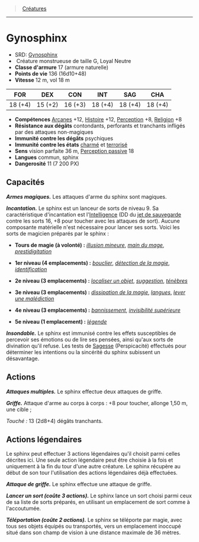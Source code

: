 ﻿---
!Monster
Family: MonsterHD
Type: Créature monstrueuse
Size: G
Alignment: Loyal Neutre
ArmorClass: 17 (armure naturelle)
HitPoints: 136 (16d10+48)
Speed: 12 m, vol 18 m
Strength: 18 (+4)
Dexterity: 15 (+2)
Constitution: 16 (+3)
Intelligence: 18 (+4)
Wisdom: 18 (+4)
Charisma: 18 (+4)
Skills: '[Arcanes](hd_abilities_intelligence_arcanes.md) +12, [Histoire](hd_abilities_intelligence_histoire.md) +12, [Perception](hd_abilities_wisdom_perception.md) +8, [Religion](hd_abilities_intelligence_religion.md) +8'
DamageImmunities: psychiques
ConditionImmunities: '[charmé](hd_conditions_charme.md) et [terrorisé](hd_conditions_terrorise.md)'
DamageResistances: contondants, perforants et tranchants infligés par des attaques non-magiques
Senses: vision parfaite 36 m, [Perception passive](hd_abilities_dexterity_perception_passive.md) 18
Languages: commun, sphinx
Challenge: 11 (7 200 PX)
Id: monsters_hd.md#gynosphinx
ParentLink: monsters_hd.md#créatures
Name: Gynosphinx
ParentName: Créatures
NameLevel: 1
AltName: '[Gynosphinx](srd_monsters_gynosphinx.md)'
Attributes: {}
---
> [Créatures](hd_monsters.md)

---

# Gynosphinx

- SRD: [Gynosphinx](srd_monsters_gynosphinx.md)
-  Créature monstrueuse de taille G, Loyal Neutre
- **Classe d'armure** 17 (armure naturelle)
- **Points de vie** 136 (16d10+48)
- **Vitesse** 12 m, vol 18 m

|FOR|DEX|CON|INT|SAG|CHA|
|---|---|---|---|---|---|
|18 (+4)|15 (+2)|16 (+3)|18 (+4)|18 (+4)|18 (+4)|

- **Compétences** [Arcanes](hd_abilities_intelligence_arcanes.md) +12, [Histoire](hd_abilities_intelligence_histoire.md) +12, [Perception](hd_abilities_wisdom_perception.md) +8, [Religion](hd_abilities_intelligence_religion.md) +8
- **Résistance aux dégâts** contondants, perforants et tranchants infligés par des attaques non-magiques
- **Immunité contre les dégâts** psychiques
- **Immunité contre les états** [charmé](hd_conditions_charme.md) et [terrorisé](hd_conditions_terrorise.md)
- **Sens** vision parfaite 36 m, [Perception passive](hd_abilities_dexterity_perception_passive.md) 18
- **Langues** commun, sphinx
- **Dangerosité** 11 (7 200 PX)

## Capacités

**_Armes magiques._** Les attaques d'arme du sphinx sont magiques.

**_Incantation._** Le sphinx est un lanceur de sorts de niveau 9. Sa caractéristique d'incantation est l'[Intelligence](hd_abilities_intelligence.md) (DD du [jet de sauvegarde](hd_abilities_jets_de_sauvegarde.md) contre les sorts 16, +8 pour toucher avec les attaques de sort). Aucune composante matérielle n'est nécessaire pour lancer ses sorts. Voici les sorts de magicien préparés par le sphinx :

* **Tours de magie (à volonté) :** _[illusion mineure](hd_spells_illusion_mineure.md)_, _[main du mage](hd_spells_main_du_mage.md)_, _[prestidigitation](hd_spells_prestidigitation.md)_

* **1er niveau (4 emplacements) :** _[bouclier](hd_spells_bouclier.md)_, _[détection de la magie](hd_spells_detection_de_la_magie.md)_, _[identification](hd_spells_identification.md)_

* **2e niveau (3 emplacements) :** _[localiser un objet](hd_spells_localiser_un_objet.md)_, _[suggestion](hd_spells_suggestion.md)_, _[ténèbres](hd_spells_tenebres.md)_

* **3e niveau (3 emplacements) :** _[dissipation de la magie](hd_spells_dissipation_de_la_magie.md)_, _[langues](hd_spells_langues.md)_, _[lever une malédiction](hd_spells_lever_une_malediction.md)_

* **4e niveau (3 emplacements) :** _[bannissement](hd_spells_bannissement.md)_, _[invisibilité supérieure](hd_spells_invisibilite_superieure.md)_

* **5e niveau (1 emplacement) :** _[légende](hd_spells_legende.md)_

**_Insondable._** Le sphinx est immunisé contre les effets susceptibles de percevoir ses émotions ou de lire ses pensées, ainsi qu'aux sorts de divination qu'il refuse. Les tests de [Sagesse](hd_abilities_wisdom.md) (Perspicacité) effectués pour déterminer les intentions ou la sincérité du sphinx subissent un désavantage.

## Actions

**_Attaques multiples._** Le sphinx effectue deux attaques de griffe.

**_Griffe._** Attaque d'arme au corps à corps : +8 pour toucher, allonge 1,50 m, une cible ;

_Touché :_ 13 (2d8+4) dégâts tranchants.

## Actions légendaires

Le sphinx peut effectuer 3 actions légendaires qu'il choisit parmi celles décrites ici. Une seule action légendaire peut être choisie à la fois et uniquement à la fin du tour d'une autre créature. Le sphinx récupère au début de son tour l'utilisation des actions légendaires déjà effectuées.

**_Attaque de griffe._** Le sphinx effectue une attaque de griffe.

**_Lancer un sort (coûte 3 actions)._** Le sphinx lance un sort choisi parmi ceux de sa liste de sorts préparés, en utilisant un emplacement de sort comme à l'accoutumée.

**_Téléportation (coûte 2 actions)._** Le sphinx se téléporte par magie, avec tous ses objets équipés ou transportés, vers un emplacement inoccupé situé dans son champ de vision à une distance maximale de 36 mètres.


